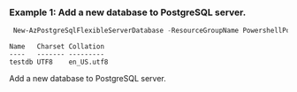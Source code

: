 ### Example 1: Add a new database to PostgreSQL server.
```powershell
 New-AzPostgreSqlFlexibleServerDatabase -ResourceGroupName PowershellPostgreSqlTest -ServerName postgresql -Name testdb -Charset utf8 -Collation en_US.utf8
```

```output
Name   Charset Collation
----   ------- ---------
testdb UTF8    en_US.utf8
```

Add a new database to PostgreSQL server.

